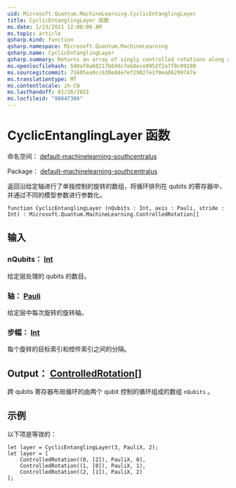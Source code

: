 ```yaml
---
uid: Microsoft.Quantum.MachineLearning.CyclicEntanglingLayer
title: CyclicEntanglingLayer 函数
ms.date: 1/23/2021 12:00:00 AM
ms.topic: article
qsharp.kind: function
qsharp.namespace: Microsoft.Quantum.MachineLearning
qsharp.name: CyclicEntanglingLayer
qsharp.summary: Returns an array of singly controlled rotations along a given axis, arranged cyclically across a register of qubits, and parameterized by distinct model parameters.
ms.openlocfilehash: 5d0af0a60217b69dc7eb8ece8952f2a7f0c09280
ms.sourcegitcommit: 71605ea9cc630e84e7ef29027e1f0ea06299747e
ms.translationtype: MT
ms.contentlocale: zh-CN
ms.lasthandoff: 01/26/2021
ms.locfileid: "98847386"
---
```

# <a name="cyclicentanglinglayer-function"></a>CyclicEntanglingLayer 函数

命名空间： [default-machinelearning-southcentralus](xref:Microsoft.Quantum.MachineLearning)

Package： [default-machinelearning-southcentralus](https://nuget.org/packages/Microsoft.Quantum.MachineLearning)


返回沿给定轴进行了单独控制的旋转的数组，将循环排列在 qubits 的寄存器中，并通过不同的模型参数进行参数化。

```qsharp
function CyclicEntanglingLayer (nQubits : Int, axis : Pauli, stride : Int) : Microsoft.Quantum.MachineLearning.ControlledRotation[]
```


## <a name="input"></a>输入

### <a name="nqubits--int"></a>nQubits： [Int](xref:microsoft.quantum.lang-ref.int)

给定层处理的 qubits 的数目。


### <a name="axis--pauli"></a>轴： [Pauli](xref:microsoft.quantum.lang-ref.pauli)

给定层中每次旋转的旋转轴。


### <a name="stride--int"></a>步幅： [Int](xref:microsoft.quantum.lang-ref.int)

每个旋转的目标索引和控件索引之间的分隔。



## <a name="output--controlledrotation"></a>Output： [ControlledRotation](xref:Microsoft.Quantum.MachineLearning.ControlledRotation)[]

跨 qubits 寄存器布局循环的由两个 qubit 控制的循环组成的数组 `nQubits` 。

## <a name="example"></a>示例

以下项是等效的：

```qsharp
let layer = CyclicEntanglingLayer(3, PauliX, 2);
let layer = [
    ControlledRotation((0, [2]), PauliX, 0),
    ControlledRotation((1, [0]), PauliX, 1),
    ControlledRotation((2, [1]), PauliX, 2)
];
```